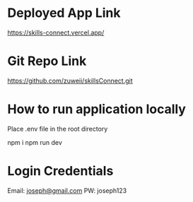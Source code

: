  # Deployed App Link
 https://skills-connect.vercel.app/

 # Git Repo Link
 https://github.com/zuweii/skillsConnect.git

 # How to run application locally
 Place .env file in the root directory

 npm i
 npm run dev

 # Login Credentials
 Email: joseph@gmail.com
 PW: joseph123
